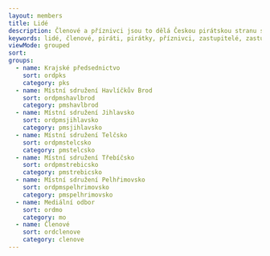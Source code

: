 ```yaml
---
layout: members
title: Lidé
description: Členové a příznivci jsou to dělá Českou pirátskou stranu silnou. Seznamte se Piráty v Kraji Vysočina.
keywords: lidé, členové, piráti, pirátky, příznivci, zastupitelé, zastupitel, zastupitelka, místní sdružení, havlíčkův brod, jihlavsko, telčsko, třebíčsko, pelhřimovsko, vysočina, kraj, komunál
viewMode: grouped
sort:
groups:
  - name: Krajské předsednictvo
    sort: ordpks
    category: pks
  - name: Místní sdružení Havlíčkův Brod
    sort: ordpmshavlbrod
    category: pmshavlbrod
  - name: Místní sdružení Jihlavsko
    sort: ordpmsjihlavsko
    category: pmsjihlavsko
  - name: Místní sdružení Telčsko
    sort: ordpmstelcsko
    category: pmstelcsko
  - name: Místní sdružení Třebíčsko
    sort: ordpmstrebicsko
    category: pmstrebicsko
  - name: Místní sdružení Pelhřimovsko
    sort: ordpmspelhrimovsko
    category: pmspelhrimovsko
  - name: Mediální odbor
    sort: ordmo
    category: mo
  - name: Členové
    sort: ordclenove
    category: clenove
---
```

